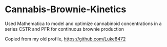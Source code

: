 # Cannabis-Brownie-Kinetics
Used Mathematica to model and optimize cannabinoid concentrations in a series CSTR and PFR for continuous brownie production

Copied from my old profile, https://github.com/Luke8472
